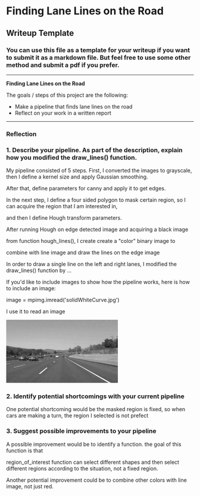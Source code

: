 # **Finding Lane Lines on the Road**

## Writeup Template

### You can use this file as a template for your writeup if you want to submit it as a markdown file. But feel free to use some other method and submit a pdf if you prefer.

---

**Finding Lane Lines on the Road**

The goals / steps of this project are the following:
* Make a pipeline that finds lane lines on the road
* Reflect on your work in a written report


[//]: # (Image References)

[image1]: ./examples/grayscale.jpg "Grayscale"

---

### Reflection

### 1. Describe your pipeline. As part of the description, explain how you modified the draw_lines() function.

My pipeline consisted of 5 steps. First, I converted the images to grayscale, then I define a kernel size and apply Gaussian smoothing.

After that, define parameters for canny and apply it to get edges.

In the next step, I define a four sided polygon to mask certain region, so I can acquire the region that I am interested in,

and then I define Hough transform parameters.

After running Hough on edge detected image and acquiring a black image

from function hough_lines(), I create create a "color" binary image to

combine with line image and draw the lines on the edge image

In order to draw a single line on the left and right lanes, I modified the draw_lines() function by ...

If you'd like to include images to show how the pipeline works, here is how to include an image:

image = mpimg.imread('solidWhiteCurve.jpg')

I use it to read an image

![alt text][image1]

### 2. Identify potential shortcomings with your current pipeline


One potential shortcoming would be the masked region is fixed, so when cars are making a turn, the region I selected is not prefect


### 3. Suggest possible improvements to your pipeline

A possible improvement would be to identify a function. the goal of this function is that

region_of_interest function can select different shapes and then select different regions according to the situation, not a fixed region.

Another potential improvement could be to combine other colors with line image, not just red.
